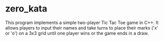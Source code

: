 # zero_kata
This program implements a simple two-player Tic Tac Toe game in C++. It allows players to input their names and take turns to place their marks ('x' or 'o') on a 3x3 grid until one player wins or the game ends in a draw.

